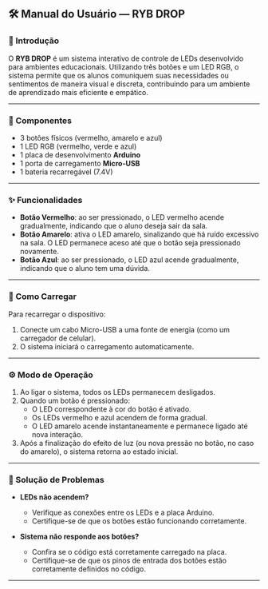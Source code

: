 ## 🛠️ Manual do Usuário — **RYB DROP**

### 📘 Introdução

O **RYB DROP** é um sistema interativo de controle de LEDs desenvolvido para ambientes educacionais. Utilizando três botões e um LED RGB, o sistema permite que os alunos comuniquem suas necessidades ou sentimentos de maneira visual e discreta, contribuindo para um ambiente de aprendizado mais eficiente e empático.

---

### 🔧 Componentes

- 3 botões físicos (vermelho, amarelo e azul)  
- 1 LED RGB (vermelho, verde e azul)  
- 1 placa de desenvolvimento **Arduino**  
- 1 porta de carregamento **Micro-USB**  
- 1 bateria recarregável (7.4V)

---

### ✨ Funcionalidades

- **Botão Vermelho**: ao ser pressionado, o LED vermelho acende gradualmente, indicando que o aluno deseja sair da sala.  
- **Botão Amarelo**: ativa o LED amarelo, sinalizando que há ruído excessivo na sala. O LED permanece aceso até que o botão seja pressionado novamente.  
- **Botão Azul**: ao ser pressionado, o LED azul acende gradualmente, indicando que o aluno tem uma dúvida.  

---

### 🔌 Como Carregar

Para recarregar o dispositivo:  
1. Conecte um cabo Micro-USB a uma fonte de energia (como um carregador de celular).  
2. O sistema iniciará o carregamento automaticamente.

---

### ⚙️ Modo de Operação

1. Ao ligar o sistema, todos os LEDs permanecem desligados.  
2. Quando um botão é pressionado:
   - O LED correspondente à cor do botão é ativado.  
   - Os LEDs vermelho e azul acendem de forma gradual.  
   - O LED amarelo acende instantaneamente e permanece ligado até nova interação.  
3. Após a finalização do efeito de luz (ou nova pressão no botão, no caso do amarelo), o sistema retorna ao estado inicial.

---

### 🧩 Solução de Problemas

- **LEDs não acendem?**
  - Verifique as conexões entre os LEDs e a placa Arduino.
  - Certifique-se de que os botões estão funcionando corretamente.

- **Sistema não responde aos botões?**
  - Confira se o código está corretamente carregado na placa.
  - Certifique-se de que os pinos de entrada dos botões estão corretamente definidos no código.

---
